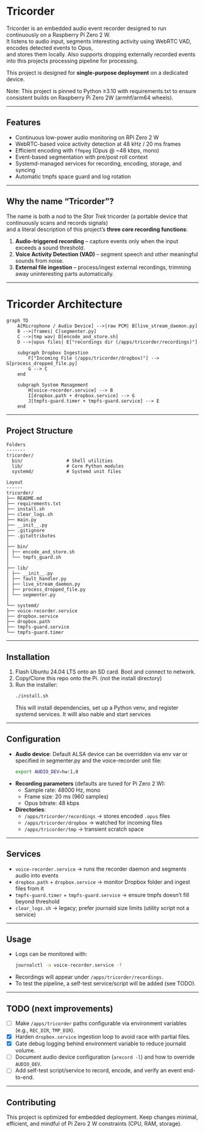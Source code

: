 # Tricorder

Tricorder is an embedded audio event recorder designed to run continuously on a Raspberry Pi Zero 2 W.  
It listens to audio input, segments interesting activity using WebRTC VAD, encodes detected events to Opus,  
and stores them locally. Also supports dropping externally recorded events into this projects processing pipeline
for processing. 

This project is designed for **single-purpose deployment** on a dedicated device.

Note: This project is pinned to Python ≥3.10 with requirements.txt to ensure consistent builds on Raspberry Pi Zero 2W 
(armhf/arm64 wheels).

---

## Features

- Continuous low-power audio monitoring on RPi Zero 2 W
- WebRTC-based voice activity detection at 48 kHz / 20 ms frames
- Efficient encoding with `ffmpeg` (Opus @ ~48 kbps, mono)
- Event-based segmentation with pre/post roll context
- Systemd-managed services for recording, encoding, storage, and syncing
- Automatic tmpfs space guard and log rotation

---

## Why the name “Tricorder”?

The name is both a nod to the *Star Trek* tricorder (a portable device that continuously scans and records signals)  
and a literal description of this project’s **three core recording functions**:

1. **Audio-triggered recording** – capture events only when the input exceeds a sound threshold.  
2. **Voice Activity Detection (VAD)** – segment speech and other meaningful sounds from noise.  
3. **External file ingestion** – process/ingest external recordings, trimming away uninteresting parts automatically.

---

# Tricorder Architecture

```mermaid
graph TD
    A[Microphone / Audio Device] -->|raw PCM| B[live_stream_daemon.py]
    B -->|frames| C[segmenter.py]
    C -->|tmp wav| D[encode_and_store.sh]
    D -->|opus files| E["recordings dir (/apps/tricorder/recordings)"]

    subgraph Dropbox Ingestion
        F["Incoming File (/apps/tricorder/dropbox)"] --> G[process_dropped_file.py]
        G --> C
    end

    subgraph System Management
        H[voice-recorder.service] --> B
        I[dropbox.path + dropbox.service] --> G
        J[tmpfs-guard.timer + tmpfs-guard.service] --> E
    end
```

---

## Project Structure

```text
Folders
-------
tricorder/
  bin/                # Shell utilities
  lib/                # Core Python modules
  systemd/            # Systemd unit files
  
Layout
------
tricorder/
├── README.md
├── requirements.txt
├── install.sh
├── clear_logs.sh
├── main.py
├── __init__.py
├── .gitignore
├── .gitattributes
│
├── bin/
│ ├── encode_and_store.sh
│ └── tmpfs_guard.sh
│
├── lib/
│ ├── __init__.py
│ ├── fault_handler.py
│ ├── live_stream_daemon.py
│ ├── process_dropped_file.py
│ └── segmenter.py
│
└── systemd/
├── voice-recorder.service
├── dropbox.service
├── dropbox.path
├── tmpfs-guard.service
└── tmpfs-guard.timer

```
---

## Installation

1. Flash Ubuntu 24.04 LTS onto an SD card. Boot and connect to network.
2. Copy/Clone this repo onto the Pi. (not the install directory)
3. Run the installer:
   ```bash
   ./install.sh
   ```
   This will install dependencies, set up a Python venv, and register systemd services. It willl also nable and start services
   
---

## Configuration

- **Audio device**: Default ALSA device can be overridden via env var or specified in segmenter.py and the voice-recorder unit file:
  ```bash
  export AUDIO_DEV=hw:1,0
  ```
- **Recording parameters** (defaults are tuned for Pi Zero 2 W):
  - Sample rate: 48000 Hz, mono
  - Frame size: 20 ms (960 samples)
  - Opus bitrate: 48 kbps
- **Directories**:
  - `/apps/tricorder/recordings` → stores encoded `.opus` files
  - `/apps/tricorder/dropbox` → watched for incoming files
  - `/apps/tricorder/tmp` → transient scratch space

---

## Services

- `voice-recorder.service` → runs the recorder daemon and segments audio into events
- `dropbox.path` + `dropbox.service` → monitor Dropbox folder and ingest files from it
- `tmpfs-guard.timer` + `tmpfs-guard.service` → ensure tmpfs doesn’t fill beyond threshold
- `clear_logs.sh` → legacy; prefer journald size limits (utility script not a service)

---

## Usage

- Logs can be monitored with:
  ```bash
  journalctl -u voice-recorder.service -f
  ```
- Recordings will appear under `/apps/tricorder/recordings`.
- To test the pipeline, a self-test service/script will be added (see TODO).

---

## TODO (next improvements)

- [ ] Make `/apps/tricorder` paths configurable via environment variables (e.g., `REC_DIR`, `TMP_DIR`).
- [x] Harden `dropbox.service` ingestion loop to avoid race with partial files.
- [x] Gate debug logging behind environment variable to reduce journald volume.
- [ ] Document audio device configuration (`arecord -l`) and how to override `AUDIO_DEV`.
- [ ] Add self-test script/service to record, encode, and verify an event end-to-end.

---

## Contributing

This project is optimized for embedded deployment. Keep changes minimal, efficient, and mindful of Pi Zero 2 W constraints (CPU, RAM, storage).
